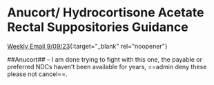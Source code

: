 # Anucort/ Hydrocortisone Acetate Rectal Suppositories Guidance

[Weekly Email 9/09/23](https://mygainwell-my.sharepoint.com/:w:/g/personal/christopher_nguyen_gainwelltechnologies_com/Ecan3EtfXIRNn5VbWoa99ooBrUsjeQKUC3AMdwRiWsTOLA?e=11Yzwc){:target="_blank" rel="noopener"}

##Anucort## – I am done trying to fight with this one, the payable or preferred NDCs haven’t been available for years, ==admin deny these please not cancel==.
